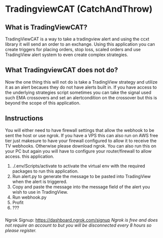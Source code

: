 # TradingviewCAT (CatchAndThrow)

## What is TradingViewCAT?
TradingViewCAT is a way to take a tradingview alert and using the ccxt library it will send an order to  an exchange.
Using this application you can create triggers for placing orders, stop loss, scaled orders and use TradingView alert system 
to even create complex strategies.





## What TradingviewCAT does not do?
Now the one thing this will not do is take a TradingView strategy and utilize it as an alert becaues they do not have alerts built in.
If you have access to the underlying strategies script sometimes you can take the signal used such EMA crossovers and set an alertcondition on the crossover but this is beyond the scope of this application.


## Instructions
You will either need to have firewall settings that allow the webhook to be sent the host or use ngrok. If you have a VPS this can also
run on AWS free tier just makesure to have your firewall configured to allow it to receive the TV webhooks. Otherwise please download ngrok.
You can also run this on your PC but again you will have to configure your router/firewall to allow access.
this application.


1. ./.env/Scripts/activate to activate the virtual env with the required packages to run this application.
2. Run alert.py to generate the message to be pasted into TradingView when the alert is triggered.
4. Copy and paste the message into the message field of the alert you wish to use in TradingView.
5. Run webhook.py 
6. Profit
7. ???

###
Ngrok Signup: https://dashboard.ngrok.com/signup 
_Ngrok is free and does not require an account to but you will be disconnected every 8 hours so please register._